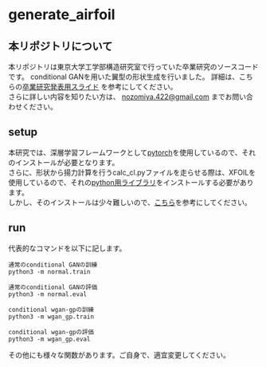 # generate_airfoil

## 本リポジトリについて
本リポジトリは東京大学工学部構造研究室で行っていた卒業研究のソースコードです。 
conditional GANを用いた翼型の形状生成を行いました。
詳細は、こちらの[卒業研究発表用スライド](https://github.com/miyamotononno/generate_airfoil/issues/13) を参考にしてください。  
さらに詳しい内容を知りたい方は、 nozomiya.422@gmail.com までお問い合わせください。

## setup
本研究では、深層学習フレームワークとして[pytorch](https://pytorch.org/)を使用しているので、それのインストールが必要となります。  
さらに、形状から揚力計算を行うcalc_cl.pyファイルを走らせる際は、XFOILを使用しているので、それの[python用ライブラリ](https://github.com/KikeM/xfoil-python)をインストールする必要があります。  
しかし、そのインストールは少々難しいので、[こちら](https://github.com/miyamotononno/generate_airfoil/issues/14)を参考にしてください。

## run

代表的なコマンドを以下に記します。
```
通常のconditional GANの訓練
python3 -m normal.train

通常のconditional GANの評価
python3 -m normal.eval

conditional wgan-gpの訓練
python3 -m wgan_gp.train

conditional wgan-gpの評価
python3 -m wgan_gp.eval
```

その他にも様々な関数があります。ご自身で、適宜変更してください。
